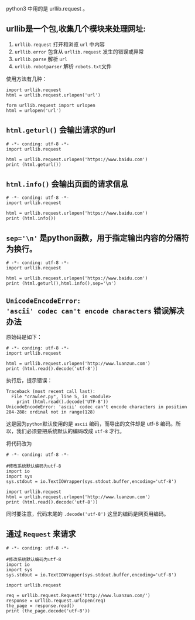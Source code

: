 python3 中用的是 urllib.request 。

## urllib是一个包,收集几个模块来处理网址:

1. <code>urllib.request</code> 打开和浏览 <code>url</code> 中内容
2. <code>urllib.error</code> 包含从 <code>urllib.request</code> 发生的错误或异常
3. <code>urllib.parse</code> 解析 <code>url</code>
4. <code>urllib.robotparser</code> 解析 <code>robots.txt</code>文件

使用方法有几种：
```
import urllib.request
html = urllib.request.urlopen('url')
```
```
form urllib.request import urlopen
html = urlopen('url')
```

## <code>html.geturl()</code> 会输出请求的url
```
# -*- conding: utf-8 -*-
import urllib.request

html = urllib.request.urlopen('https://www.baidu.com')
print (html.geturl())
```

## <code>html.info()</code> 会输出页面的请求信息
```
# -*- conding: utf-8 -*-
import urllib.request

html = urllib.request.urlopen('https://www.baidu.com')
print (html.info())
```

## <code>sep='\n'</code> 是python函数，用于指定输出内容的分隔符为换行。
```
# -*- conding: utf-8 -*-
import urllib.request

html = urllib.request.urlopen('https://www.baidu.com')
print (html.geturl(),html.info(),sep='\n')
```
## <code>UnicodeEncodeError: 'ascii' codec can't encode characters</code> 错误解决办法
原始码是如下：

```
# -*- conding: utf-8 -*-
import urllib.request

html = urllib.request.urlopen('http://www.luanzun.com')
print (html.read().decode('utf-8'))
```
执行后，提示错误：
```
Traceback (most recent call last):
  File "crawler.py", line 5, in <module>
    print (html.read().decode('UTF-8'))
UnicodeEncodeError: 'ascii' codec can't encode characters in position 284-288: ordinal not in range(128)
```

这是因为<code>python</code>默认使用的是 <code>ascii</code> 编码，而导出的文件却是 utf-8 编码。所以，我们必须要把系统默认的编码改成 <code>utf-8</code> 才行。

将代码改为
```
# -*- conding: utf-8 -*-

#修改系统默认编码为utf-8
import io
import sys
sys.stdout = io.TextIOWrapper(sys.stdout.buffer,encoding='utf-8')

import urllib.request
html = urllib.request.urlopen('http://www.luanzun.com')
print (html.read().decode('utf-8'))
```
同时要注意，代码末尾的 <code>.decode('utf-8')</code> 这里的编码是网页用编码。

## 通过 <code>Request</code> 来请求

```
# -*- conding: utf-8 -*-

#修改系统默认编码为utf-8
import io
import sys
sys.stdout = io.TextIOWrapper(sys.stdout.buffer,encoding='utf-8')

import urllib.request

req = urllib.request.Request('http://www.luanzun.com/')
response = urllib.request.urlopen(req)
the_page = response.read()
print (the_page.decode('utf-8'))
```